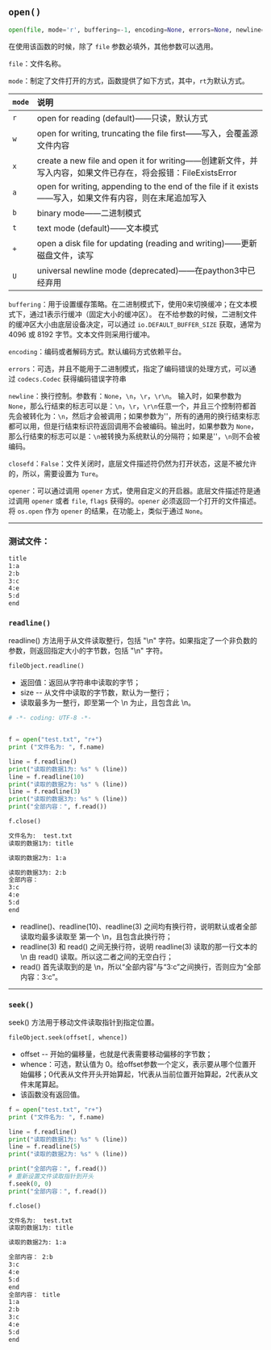 
## `open()`

```python
open(file, mode='r', buffering=-1, encoding=None, errors=None, newline=None, closefd=True, opener=None)
```

在使用该函数的时候，除了 `file` 参数必填外，其他参数可以选用。

`file`：文件名称。

`mode`：制定了文件打开的方式，函数提供了如下方式，其中，`rt`为默认方式。

| `mode` | 说明 |
|:--| :--|
|`r`|open for reading (default)——只读，默认方式|
|`w`|open for writing, truncating the file first——写入，会覆盖源文件内容|
|`x`|create a new file and open it for writing——创建新文件，并写入内容，如果文件已存在，将会报错：FileExistsError|
|`a`|open for writing, appending to the end of the file if it exists——写入，如果文件有内容，则在末尾追加写入|
|`b`|binary mode——二进制模式|
|`t`|text mode (default)——文本模式|
|`+`|open a disk file for updating (reading and writing)——更新磁盘文件，读写|
|`U`|universal newline mode (deprecated)——在paython3中已经弃用|

`buffering`：用于设置缓存策略。在二进制模式下，使用0来切换缓冲；在文本模式下，通过1表示行缓冲（固定大小的缓冲区）。
在不给参数的时候，二进制文件的缓冲区大小由底层设备决定，可以通过 `io.DEFAULT_BUFFER_SIZE` 获取，通常为 4096 或 8192 字节。文本文件则采用行缓冲。

`encoding`：编码或者解码方式。默认编码方式依赖平台。

`errors`：可选，并且不能用于二进制模式，指定了编码错误的处理方式，可以通过 `codecs.Codec` 获得编码错误字符串

`newline`：换行控制。参数有：`None`，`\n`，`\r`，`\r\n`。
输入时，如果参数为 `None`，那么行结束的标志可以是：`\n`，`\r`，`\r\n`任意一个，并且三个控制符都首先会被转化为：`\n`，然后才会被调用；如果参数为''，所有的通用的换行结束标志都可以用，但是行结束标识符返回调用不会被编码。输出时，如果参数为 `None`，那么行结束的标志可以是：`\n`被转换为系统默认的分隔符；如果是''，`\n`则不会被编码。

`closefd`：`False`：文件关闭时，底层文件描述符仍然为打开状态，这是不被允许的，所以，需要设置为 `Ture`。

`opener`：可以通过调用 `opener` 方式，使用自定义的开启器。底层文件描述符是通过调用 `opener` 或者 `file`,  `flags` 获得的。`opener` 必须返回一个打开的文件描述。将 `os.open` 作为 `opener` 的结果，在功能上，类似于通过 `None`。

***

### 测试文件：

```txt
title
1:a
2:b
3:c
4:e
5:d
end
```

### `readline()`

readline() 方法用于从文件读取整行，包括 "\n" 字符。如果指定了一个非负数的参数，则返回指定大小的字节数，包括 "\n" 字符。

```python
fileObject.readline()
```

* 返回值：返回从字符串中读取的字节；
* size -- 从文件中读取的字节数，默认为一整行；
* 读取最多为一整行，即至第一个 \n 为止，且包含此 \n。

```python
# -*- coding: UTF-8 -*-


f = open("test.txt", "r+")
print ("文件名为: ", f.name)

line = f.readline()
print("读取的数据1为: %s" % (line))
line = f.readline(10)
print("读取的数据2为: %s" % (line))
line = f.readline(3)
print("读取的数据3为: %s" % (line))
print("全部内容：", f.read())

f.close()
```

```bash
文件名为:  test.txt
读取的数据1为: title

读取的数据2为: 1:a

读取的数据3为: 2:b
全部内容：
3:c
4:e
5:d
end
```

* readline()、readline(10)、readline(3) 之间均有换行符，说明默认或者全部读取均最多读取至 第一个 \n，且包含此换行符；
* readline(3) 和 read() 之间无换行符，说明 readline(3) 读取的那一行文本的 \n 由 read() 读取。所以这二者之间的无空白行；
* read() 首先读取到的是 \n，所以“全部内容”与“3:c”之间换行，否则应为“全部内容：3:c”。

***

### `seek()`

seek() 方法用于移动文件读取指针到指定位置。

```python
fileObject.seek(offset[, whence])
```

* offset -- 开始的偏移量，也就是代表需要移动偏移的字节数；
* whence：可选，默认值为 0。给offset参数一个定义，表示要从哪个位置开始偏移；0代表从文件开头开始算起，1代表从当前位置开始算起，2代表从文件末尾算起。
* 该函数没有返回值。

```python
f = open("test.txt", "r+")
print ("文件名为: ", f.name)

line = f.readline()
print("读取的数据1为: %s" % (line))
line = f.readline(5)
print("读取的数据2为: %s" % (line))

print("全部内容：", f.read())
# 重新设置文件读取指针到开头
f.seek(0, 0)
print("全部内容：", f.read())

f.close()
```

```bash
文件名为:  test.txt
读取的数据1为: title

读取的数据2为: 1:a

全部内容： 2:b
3:c
4:e
5:d
end
全部内容： title
1:a
2:b
3:c
4:e
5:d
end
```